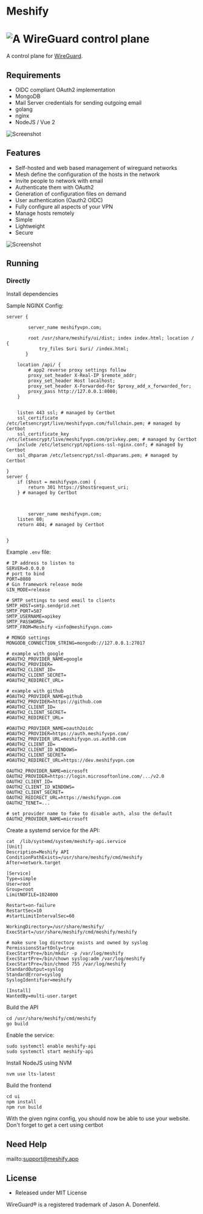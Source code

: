 # Meshify

<h1><img src="./ui/src/assets/meshify.png" alt="A WireGuard control plane"></h1>

A control plane for [WireGuard](https://wireguard.com).

## Requirements

* OIDC compliant OAuth2 implementation
* MongoDB
* Mail Server credentials for sending outgoing email
* golang
* nginx
* NodeJS / Vue 2

![Screenshot](meshify-architecture.png)

## Features

 * Self-hosted and web based management of wireguard networks
 * Mesh define the configuration of the hosts in the network
 * Invite people to network with email
 * Authenticate them with OAuth2
 * Generation of configuration files on demand
 * User authentication (Oauth2 OIDC)
 * Fully configure all aspects of your VPN
 * Manage hosts remotely
 * Simple
 * Lightweight
 * Secure



![Screenshot](meshify-screenshot.png)

## Running


### Directly

Install dependencies

Sample NGINX Config:

```
server {

        server_name meshifyvpn.com;

        root /usr/share/meshify/ui/dist; index index.html; location / {
            try_files $uri $uri/ /index.html;
       }

    location /api/ {
        # app2 reverse proxy settings follow
        proxy_set_header X-Real-IP $remote_addr;
        proxy_set_header Host localhost;
        proxy_set_header X-Forwarded-For $proxy_add_x_forwarded_for;
        proxy_pass http://127.0.0.1:8080;
    }


    listen 443 ssl; # managed by Certbot
    ssl_certificate /etc/letsencrypt/live/meshifyvpn.com/fullchain.pem; # managed by Certbot
    ssl_certificate_key /etc/letsencrypt/live/meshifyvpn.com/privkey.pem; # managed by Certbot
    include /etc/letsencrypt/options-ssl-nginx.conf; # managed by Certbot
    ssl_dhparam /etc/letsencrypt/ssl-dhparams.pem; # managed by Certbot

}
server {
    if ($host = meshifyvpn.com) {
        return 301 https://$host$request_uri;
    } # managed by Certbot



        server_name meshifyvpn.com;
    listen 80;
    return 404; # managed by Certbot


}
```

Example `.env` file:

```
# IP address to listen to
SERVER=0.0.0.0
# port to bind
PORT=8080
# Gin framework release mode
GIN_MODE=release

# SMTP settings to send email to clients
SMTP_HOST=smtp.sendgrid.net
SMTP_PORT=587
SMTP_USERNAME=apikey
SMTP_PASSWORD=
SMTP_FROM=Meshify <info@meshifyvpn.com>

# MONGO settings
MONGODB_CONNECTION_STRING=mongodb://127.0.0.1:27017

# example with google
#OAUTH2_PROVIDER_NAME=google
#OAUTH2_PROVIDER=
#OAUTH2_CLIENT_ID=
#OAUTH2_CLIENT_SECRET=
#OAUTH2_REDIRECT_URL=

# example with github
#OAUTH2_PROVIDER_NAME=github
#OAUTH2_PROVIDER=https://github.com
#OAUTH2_CLIENT_ID=
#OAUTH2_CLIENT_SECRET=
#OAUTH2_REDIRECT_URL=

#OAUTH2_PROVIDER_NAME=oauth2oidc
#OAUTH2_PROVIDER=https://auth.meshifyvpn.com/
#OAUTH2_PROVIDER_URL=meshifyvpn.us.auth0.com
#OAUTH2_CLIENT_ID=
#OAUTH2_CLIENT_ID_WINDOWS=
#OAUTH2_CLIENT_SECRET=
#OAUTH2_REDIRECT_URL=https://dev.meshifyvpn.com

OAUTH2_PROVIDER_NAME=microsoft
OAUTH2_PROVIDER=https://login.microsoftonline.com/.../v2.0
OAUTH2_CLIENT_ID=
OAUTH2_CLIENT_ID_WINDOWS=
OAUTH2_CLIENT_SECRET=
OAUTH2_REDIRECT_URL=https://meshifyvpn.com
OAUTH2_TENET=...

# set provider name to fake to disable auth, also the default
OAUTH2_PROVIDER_NAME=microsoft
```

Create a systemd service for the API:

```
cat  /lib/systemd/system/meshify-api.service
[Unit]
Description=Meshify API
ConditionPathExists=/usr/share/meshify/cmd/meshify
After=network.target

[Service]
Type=simple
User=root
Group=root
LimitNOFILE=1024000

Restart=on-failure
RestartSec=10
#startLimitIntervalSec=60

WorkingDirectory=/usr/share/meshify/
ExecStart=/usr/share/meshify/cmd/meshify/meshify

# make sure log directory exists and owned by syslog
PermissionsStartOnly=true
ExecStartPre=/bin/mkdir -p /var/log/meshify
ExecStartPre=/bin/chown syslog:adm /var/log/meshify
ExecStartPre=/bin/chmod 755 /var/log/meshify
StandardOutput=syslog
StandardError=syslog
SyslogIdentifier=meshify

[Install]
WantedBy=multi-user.target
```

Build the API
```
cd /usr/share/meshify/cmd/meshify
go build
```

Enable the service:

```
sudo systemctl enable meshify-api
sudo systemctl start meshify-api
```

Install NodeJS using NVM
```
nvm use lts-latest
```

Build the frontend

```
cd ui
npm install
npm run build
```

With the given nginx config, you should now be able to use your website.  Don't forget
to get a cert using certbot

## Need Help

mailto:support@meshify.app

## License
* Released under MIT License

WireGuard® is a registered trademark of Jason A. Donenfeld.

